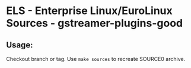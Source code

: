 # ELS - Enterprise Linux/EuroLinux Sources - gstreamer-plugins-good
 
## Usage:
  Checkout branch or tag. Use `make sources` to recreate  SOURCE0 archive.
